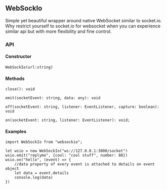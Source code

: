 ## WebSockIo
Simple yet beautiful wrapper around native WebSocket similar to socket.io.  
Why restrict yourself to socket.io for websocket when you can experience similar api but with more flexibility and fine control.  

### API
#### Constructor
    WebSockIo(url:string)


#### Methods        
    close(): void

    emit(socketEvent: string, data: any): void

    off(socketEvent: string, listener: EventListener, capture: boolean): void

    on(socketEvent: string, listener: EventListener): void;
 
#### Examples
    import WebSockIo from "websockio";
    
    let wsio = new WebSockIo("ws://127.0.0.1:3000/socket")
    wsio.emit("replyme", {cool: "cool stuff", number: 88})
    wsio.on("hello", (event) => {
        //data property of every event is attached to details on event object
        let data = event.details
        console.log(data)
    })

    

  

